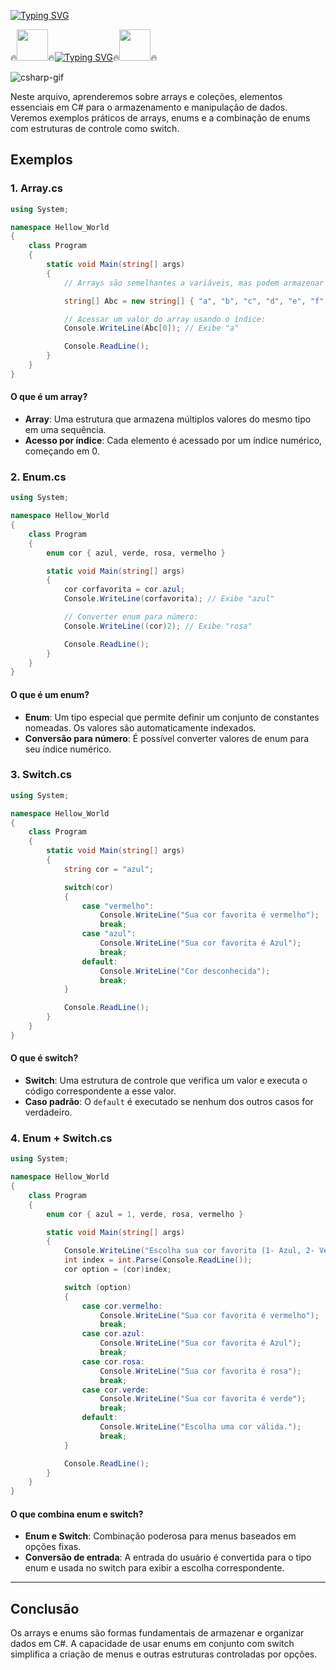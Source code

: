 [![Typing SVG](https://readme-typing-svg.herokuapp.com?font=Oswald&weight=500&size=30&pause=1000&color=007ACC&width=435&lines=Seja+Bem+Vindo;Bora+Aprender+C%23)](https://git.io/typing-svg)

🔥<img align="margin-rigth: 100px;" src="https://media1.tenor.com/m/JNzoGnuhWKkAAAAC/elmo-fire.gif" width="50" height="50">🔥[![Typing SVG](https://readme-typing-svg.herokuapp.com?font=Oswald&weight=500&size=30&pause=1000&color=007ACC&center=true&vCenter=true&width=435&lines=Arrays+e+Coleções+em+C%23)](https://git.io/typing-svg)🔥<img align="margin-left: 100px;" src="https://media1.tenor.com/m/JNzoGnuhWKkAAAAC/elmo-fire.gif" width="50" height="50">🔥

![csharp-gif](https://media1.tenor.com/m/cX92mi1p-NYAAAAd/coding-anime.gif)

Neste arquivo, aprenderemos sobre arrays e coleções, elementos essenciais em C# para o armazenamento e manipulação de dados. Veremos exemplos práticos de arrays, enums e a combinação de enums com estruturas de controle como switch.

## Exemplos

### 1. **Array.cs**

```csharp
using System;

namespace Hellow_World
{
    class Program
    {
        static void Main(string[] args)
        {
            // Arrays são semelhantes a variáveis, mas podem armazenar múltiplos valores de um mesmo tipo.

            string[] Abc = new string[] { "a", "b", "c", "d", "e", "f" };

            // Acessar um valor do array usando o índice:
            Console.WriteLine(Abc[0]); // Exibe "a"

            Console.ReadLine();
        }
    }
}
```

#### O que é um array?
- **Array**: Uma estrutura que armazena múltiplos valores do mesmo tipo em uma sequência.
- **Acesso por índice**: Cada elemento é acessado por um índice numérico, começando em 0.

### 2. **Enum.cs**

```csharp
using System;

namespace Hellow_World
{
    class Program
    {
        enum cor { azul, verde, rosa, vermelho }

        static void Main(string[] args)
        {
            cor corfavorita = cor.azul;
            Console.WriteLine(corfavorita); // Exibe "azul"

            // Converter enum para número:
            Console.WriteLine((cor)2); // Exibe "rosa"

            Console.ReadLine();
        }
    }
}
```

#### O que é um enum?
- **Enum**: Um tipo especial que permite definir um conjunto de constantes nomeadas. Os valores são automaticamente indexados.
- **Conversão para número**: É possível converter valores de enum para seu índice numérico.

### 3. **Switch.cs**

```csharp
using System;

namespace Hellow_World
{
    class Program
    {
        static void Main(string[] args)
        {
            string cor = "azul";

            switch(cor)
            {
                case "vermelho":
                    Console.WriteLine("Sua cor favorita é vermelho");
                    break;
                case "azul":
                    Console.WriteLine("Sua cor favorita é Azul");
                    break;
                default:
                    Console.WriteLine("Cor desconhecida");
                    break;
            }

            Console.ReadLine();
        }
    }
}
```

#### O que é switch?
- **Switch**: Uma estrutura de controle que verifica um valor e executa o código correspondente a esse valor.
- **Caso padrão**: O `default` é executado se nenhum dos outros casos for verdadeiro.

### 4. **Enum + Switch.cs**

```csharp
using System;

namespace Hellow_World
{
    class Program
    {
        enum cor { azul = 1, verde, rosa, vermelho }

        static void Main(string[] args)
        {
            Console.WriteLine("Escolha sua cor favorita (1- Azul, 2- Verde, 3- Rosa, 4- Vermelho):");
            int index = int.Parse(Console.ReadLine());
            cor option = (cor)index;

            switch (option)
            {
                case cor.vermelho:
                    Console.WriteLine("Sua cor favorita é vermelho");
                    break;
                case cor.azul:
                    Console.WriteLine("Sua cor favorita é Azul");
                    break;
                case cor.rosa:
                    Console.WriteLine("Sua cor favorita é rosa");
                    break;
                case cor.verde:
                    Console.WriteLine("Sua cor favorita é verde");
                    break;
                default:
                    Console.WriteLine("Escolha uma cor válida.");
                    break;
            }

            Console.ReadLine();
        }
    }
}
```

#### O que combina enum e switch?
- **Enum e Switch**: Combinação poderosa para menus baseados em opções fixas.
- **Conversão de entrada**: A entrada do usuário é convertida para o tipo enum e usada no switch para exibir a escolha correspondente.

---

## Conclusão

Os arrays e enums são formas fundamentais de armazenar e organizar dados em C#. A capacidade de usar enums em conjunto com switch simplifica a criação de menus e outras estruturas controladas por opções.
